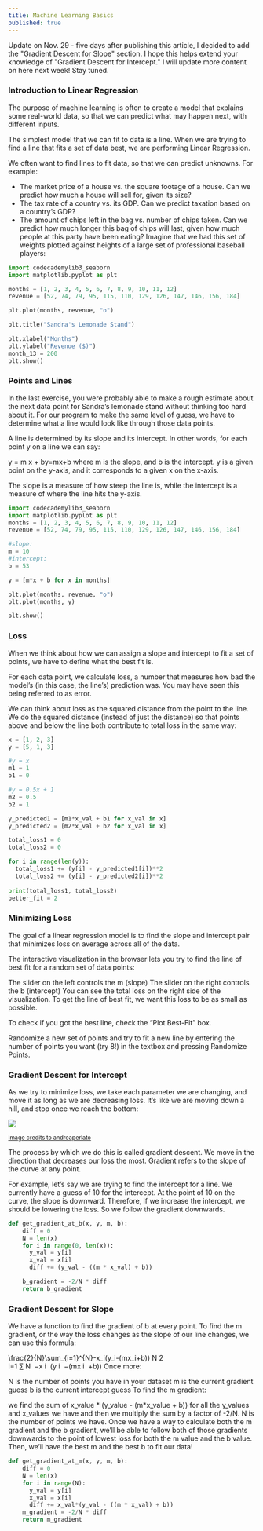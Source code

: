 ```yaml
---
title: Machine Learning Basics
published: true
---
```

Update on Nov. 29 - five days after publishing this article, I decided to add the "Gradient Descent for Slope" section. I hope this helps extend your knowledge of "Gradient Descent for Intercept." I will update more content on here next week! Stay tuned.


### Introduction to Linear Regression
The purpose of machine learning is often to create a model that explains some real-world data, so that we can predict what may happen next, with different inputs.

The simplest model that we can fit to data is a line. When we are trying to find a line that fits a set of data best, we are performing Linear Regression.

We often want to find lines to fit data, so that we can predict unknowns. For example:

- The market price of a house vs. the square footage of a house. Can we predict how much a house will sell for, given its size?
- The tax rate of a country vs. its GDP. Can we predict taxation based on a country’s GDP?
- The amount of chips left in the bag vs. number of chips taken. Can we predict how much longer this bag of chips will last, given how much people at this party have been eating?
Imagine that we had this set of weights plotted against heights of a large set of professional baseball players:

```python
import codecademylib3_seaborn
import matplotlib.pyplot as plt

months = [1, 2, 3, 4, 5, 6, 7, 8, 9, 10, 11, 12]
revenue = [52, 74, 79, 95, 115, 110, 129, 126, 147, 146, 156, 184]

plt.plot(months, revenue, "o")

plt.title("Sandra's Lemonade Stand")

plt.xlabel("Months")
plt.ylabel("Revenue ($)")
month_13 = 200
plt.show()
```

### Points and Lines
In the last exercise, you were probably able to make a rough estimate about the next data point for Sandra’s lemonade stand without thinking too hard about it. For our program to make the same level of guess, we have to determine what a line would look like through those data points.

A line is determined by its slope and its intercept. In other words, for each point y on a line we can say:

y = m x + by=mx+b
where m is the slope, and b is the intercept. y is a given point on the y-axis, and it corresponds to a given x on the x-axis.

The slope is a measure of how steep the line is, while the intercept is a measure of where the line hits the y-axis.

```python
import codecademylib3_seaborn
import matplotlib.pyplot as plt
months = [1, 2, 3, 4, 5, 6, 7, 8, 9, 10, 11, 12]
revenue = [52, 74, 79, 95, 115, 110, 129, 126, 147, 146, 156, 184]

#slope:
m = 10
#intercept:
b = 53

y = [m*x + b for x in months]

plt.plot(months, revenue, "o")
plt.plot(months, y)

plt.show()

```

###  Loss
When we think about how we can assign a slope and intercept to fit a set of points, we have to define what the best fit is.

For each data point, we calculate loss, a number that measures how bad the model’s (in this case, the line’s) prediction was. You may have seen this being referred to as error.

We can think about loss as the squared distance from the point to the line. We do the squared distance (instead of just the distance) so that points above and below the line both contribute to total loss in the same way:

```python
x = [1, 2, 3]
y = [5, 1, 3]

#y = x
m1 = 1
b1 = 0

#y = 0.5x + 1
m2 = 0.5
b2 = 1

y_predicted1 = [m1*x_val + b1 for x_val in x]
y_predicted2 = [m2*x_val + b2 for x_val in x]

total_loss1 = 0
total_loss2 = 0

for i in range(len(y)):
  total_loss1 += (y[i] - y_predicted1[i])**2
  total_loss2 += (y[i] - y_predicted2[i])**2
  
print(total_loss1, total_loss2)
better_fit = 2
```

### Minimizing Loss
The goal of a linear regression model is to find the slope and intercept pair that minimizes loss on average across all of the data.

The interactive visualization in the browser lets you try to find the line of best fit for a random set of data points:

The slider on the left controls the m (slope)
The slider on the right controls the b (intercept)
You can see the total loss on the right side of the visualization. To get the line of best fit, we want this loss to be as small as possible.

To check if you got the best line, check the “Plot Best-Fit” box.

Randomize a new set of points and try to fit a new line by entering the number of points you want (try 8!) in the textbox and pressing Randomize Points.

### Gradient Descent for Intercept
As we try to minimize loss, we take each parameter we are changing, and move it as long as we are decreasing loss. It’s like we are moving down a hill, and stop once we reach the bottom:

![](https://www.andreaperlato.com/img/gradientderivate.png)

<sub>[Image credits to andreaperlato](https://www.andreaperlato.com/theorypost/gradient-descent-step-by-step/)</sub>


The process by which we do this is called gradient descent. We move in the direction that decreases our loss the most. Gradient refers to the slope of the curve at any point.

For example, let’s say we are trying to find the intercept for a line. We currently have a guess of 10 for the intercept. At the point of 10 on the curve, the slope is downward. Therefore, if we increase the intercept, we should be lowering the loss. So we follow the gradient downwards.

```python
def get_gradient_at_b(x, y, m, b):
    diff = 0
    N = len(x)
    for i in range(0, len(x)):
      y_val = y[i]
      x_val = x[i]
      diff += (y_val - ((m * x_val) + b))

    b_gradient = -2/N * diff
    return b_gradient
```

### Gradient Descent for Slope
We have a function to find the gradient of b at every point. To find the m gradient, or the way the loss changes as the slope of our line changes, we can use this formula:

\frac{2}{N}\sum_{i=1}^{N}-x_i(y_i-(mx_i+b)) 
N
2
​	  
i=1
∑
N
​	 −x 
i
​	 (y 
i
​	 −(mx 
i
​	 +b))
Once more:

N is the number of points you have in your dataset
m is the current gradient guess
b is the current intercept guess
To find the m gradient:

we find the sum of x_value * (y_value - (m*x_value + b)) for all the y_values and x_values we have
and then we multiply the sum by a factor of -2/N. N is the number of points we have.
Once we have a way to calculate both the m gradient and the b gradient, we’ll be able to follow both of those gradients downwards to the point of lowest loss for both the m value and the b value. Then, we’ll have the best m and the best b to fit our data!


```python
def get_gradient_at_m(x, y, m, b):
    diff = 0
    N = len(x)
    for i in range(N):
      y_val = y[i]
      x_val = x[i]
      diff += x_val*(y_val - ((m * x_val) + b))
    m_gradient = -2/N * diff
    return m_gradient
```